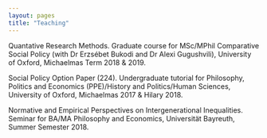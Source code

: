 ```yaml
---
layout: pages
title: "Teaching"
---
```


Quantative Research Methods. Graduate course for MSc/MPhil Comparative Social Policy (with Dr
Erzsébet Bukodi and Dr Alexi Gugushvili), University of Oxford, Michaelmas Term 2018 & 2019.

Social Policy Option Paper (224). Undergraduate tutorial for Philosophy, Politics and Economics (PPE)/History and Politics/Human Sciences, University of Oxford, Michaelmas 2017 & Hilary 2018.

Normative and Empirical Perspectives on Intergenerational Inequalities. Seminar for BA/MA Philosophy and Economics, Universität Bayreuth, Summer Semester 2018.
